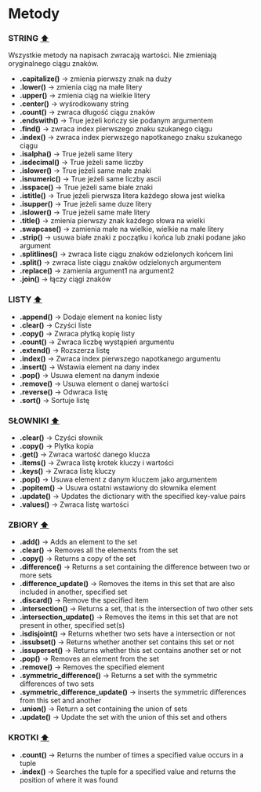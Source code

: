 # Metody 
<a name="main"/>
 
### STRING [⬆️](#main)  
<p>Wszystkie metody na napisach zwracają wartości. Nie zmieniają oryginalnego ciągu znaków.</p>

  * __.capitalize()__ -> zmienia pierwszy znak na duży
  * __.lower()__ -> zmienia ciąg na małe litery
  * __.upper()__ -> zmienia ciąg na wielkie litery
  * __.center()__ -> wyśrodkowany string
  * __.count()__ -> zwraca długość ciągu znaków
  * __.endswith()__ -> True jeżeli kończy sie podanym argumentem
  * __.find()__ -> zwraca index pierwszego znaku szukanego ciągu
  * __.index()__ -> zwraca index pierwszego napotkanego znaku szukanego ciągu
  * __.isalpha()__ -> True jeżeli same litery
  * __.isdecimal()__ -> True jeżeli same liczby
  * __.islower()__ -> True jeżeli same małe znaki
  * __.isnumeric()__ -> True jeżeli same liczby ascii
  * __.isspace()__ -> True jeżeli same białe znaki
  * __.istitle()__ -> True jeżeli pierwsza litera każdego słowa jest wielka
  * __.isupper()__ -> True jeżeli same duze litery
  * __.islower()__ -> True jeżeli same małe litery
  * __.title()__ -> zmienia pierwszy znak każdego słowa na wielki
  * __.swapcase()__ -> zamienia małe na wielkie, wielkie na małe litery
  * __.strip()__ -> usuwa białe znaki z początku i końca lub znaki podane jako argument
  * __.splitlines()__ -> zwraca liste ciągu znaków odzielonych końcem lini
  * __.split()__ -> zwraca liste ciągu znaków odzielonych argumentem
  * __.replace()__ -> zamienia argument1 na argument2
  * __.join()__ -> łączy ciągi znaków 
 
### LISTY [⬆️](#main)
  * __.append()__ -> Dodaje element na koniec listy
  * __.clear()__ -> Czyści liste
  * __.copy()__ -> Zwraca płytką kopię listy
  * __.count()__ -> Zwraca liczbę wystąpień argumentu
  * __.extend()__ -> Rozszerza listę
  * __.index()__ -> Zwraca index pierwszego napotkanego argumentu
  * __.insert()__ -> Wstawia element na dany index
  * __.pop()__ -> Usuwa element na danym indexie
  * __.remove()__ -> Usuwa element o danej wartości
  * __.reverse()__ -> Odwraca listę
  * __.sort()__ -> Sortuje listę

### SŁOWNIKI [⬆️](#main)
  * __.clear()__ -> Czyści słownik
  * __.copy()__ -> Plytka kopia
  * __.get()__ -> Zwraca wartość danego klucza
  * __.items()__ -> Zwraca listę krotek kluczy i wartości
  * __.keys()__ -> Zwraca listę kluczy
  * __.pop()__ -> Usuwa element z danym kluczem jako argumentem
  * __.popitem()__ -> Usuwa ostatni wstawiony do słownika element
  * __.update()__ -> Updates the dictionary with the specified key-value pairs
  * __.values()__ -> Zwraca listę wartości

### ZBIORY [⬆️](#main)
  * __.add()__ -> Adds an element to the set
  * __.clear()__ -> Removes all the elements from the set
  * __.copy()__ -> Returns a copy of the set
  * __.difference()__ -> Returns a set containing the difference between two or more sets
  * __.difference_update()__ -> Removes the items in this set that are also included in another, specified set
  * __.discard()__ -> Remove the specified item
  * __.intersection()__ -> Returns a set, that is the intersection of two other sets
  * __.intersection_update()__ -> Removes the items in this set that are not present in other, specified set(s)
  * __.isdisjoint()__ -> Returns whether two sets have a intersection or not
  * __.issubset()__ -> Returns whether another set contains this set or not
  * __.issuperset()__ -> Returns whether this set contains another set or not
  * __.pop()__ -> Removes an element from the set
  * __.remove()__ -> Removes the specified element
  * __.symmetric_difference()__ -> Returns a set with the symmetric differences of two sets
  * __.symmetric_difference_update()__ -> inserts the symmetric differences from this set and another
  * __.union()__ -> Return a set containing the union of sets
  * __.update()__ -> Update the set with the union of this set and others

### KROTKI [⬆️](#main)
  * __.count()__ ->	Returns the number of times a specified value occurs in a tuple
  * __.index()__ ->	Searches the tuple for a specified value and returns the position of where it was found
